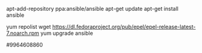 apt-add-repository ppa:ansible/ansible
apt-get update
apt-get install ansible

yum repolist
wget https://dl.fedoraproject.org/pub/epel/epel-release-latest-7.noarch.rpm
yum upgrade ansible


#9964608860
